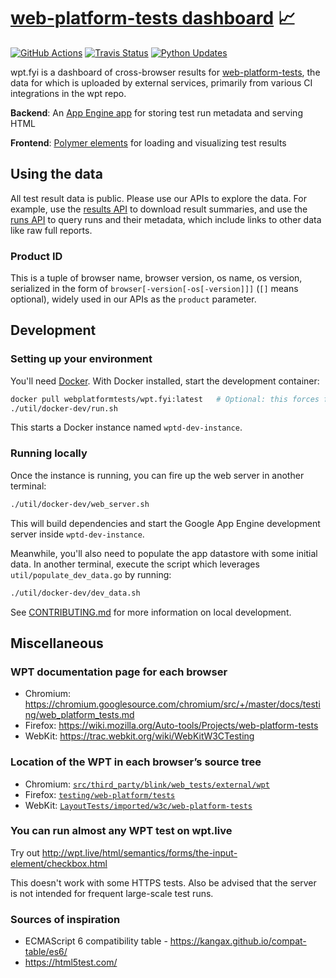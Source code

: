 # [web-platform-tests dashboard](https://wpt.fyi/) 📈

[![GitHub Actions](https://github.com/web-platform-tests/wpt.fyi/workflows/Continuous%20Integration/badge.svg)](https://github.com/web-platform-tests/wpt.fyi/actions?query=workflow%3A%22Continuous+Integration%22+branch%3Amaster) [![Travis Status](https://travis-ci.com/web-platform-tests/wpt.fyi.svg)](https://travis-ci.com/web-platform-tests/wpt.fyi) [![Python Updates](https://pyup.io/repos/github/web-platform-tests/wpt.fyi/shield.svg)](https://pyup.io/repos/github/web-platform-tests/wpt.fyi/)

wpt.fyi is a dashboard of cross-browser results for [web-platform-tests](https://github.com/web-platform-tests/wpt), the data for which is uploaded by external services, primarily from various CI integrations in the wpt repo.

**Backend**: An [App Engine app](webapp/) for storing test run metadata and serving HTML

**Frontend**: [Polymer elements](webapp/components/) for loading and visualizing test results

## Using the data

All test result data is public. Please use our APIs to explore the data. For example, use the [results API](/api/README.md#apiresults) to download result summaries, and use the [runs API](/api/README.md#apiruns) to query runs and their metadata, which include links to other data like raw full reports.

### Product ID

This is a tuple of browser name, browser version, os name, os version, serialized in the form of `browser[-version[-os[-version]]]` (`[]` means optional), widely used in our APIs as the `product` parameter.

## Development

### Setting up your environment

You'll need [Docker](https://www.docker.com/). With Docker installed, start the development container:

```sh
docker pull webplatformtests/wpt.fyi:latest   # Optional: this forces fetching the latest version, instead of using the locally cached version.
./util/docker-dev/run.sh
```

This starts a Docker instance named `wptd-dev-instance`.

### Running locally

Once the instance is running, you can fire up the web server in another terminal:

```sh
./util/docker-dev/web_server.sh
```

This will build dependencies and start the Google App Engine development server inside `wptd-dev-instance`.

Meanwhile, you'll also need to populate the app datastore with some initial data. In another terminal,
execute the script which leverages `util/populate_dev_data.go` by running:

```sh
./util/docker-dev/dev_data.sh
```

See [CONTRIBUTING.md](/CONTRIBUTING.md) for more information on local development.

## Miscellaneous

### WPT documentation page for each browser

- Chromium: https://chromium.googlesource.com/chromium/src/+/master/docs/testing/web_platform_tests.md
- Firefox: https://wiki.mozilla.org/Auto-tools/Projects/web-platform-tests
- WebKit: https://trac.webkit.org/wiki/WebKitW3CTesting

### Location of the WPT in each browser’s source tree

- Chromium: [`src/third_party/blink/web_tests/external/wpt`](https://cs.chromium.org/chromium/src/third_party/blink/web_tests/external/wpt/)
- Firefox: [`testing/web-platform/tests`](https://dxr.mozilla.org/mozilla-central/source/testing/web-platform/tests)
- WebKit: [`LayoutTests/imported/w3c/web-platform-tests`](https://trac.webkit.org/browser/trunk/LayoutTests/imported/web-platform-tests/wpt)

### You can run almost any WPT test on wpt.live

Try out http://wpt.live/html/semantics/forms/the-input-element/checkbox.html

This doesn't work with some HTTPS tests. Also be advised that the server is not intended for frequent large-scale test runs.

### Sources of inspiration

- ECMAScript 6 compatibility table - https://kangax.github.io/compat-table/es6/
- https://html5test.com/
